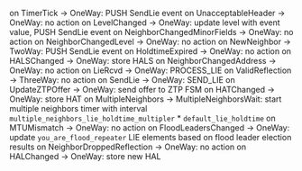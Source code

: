 on TimerTick                  -> OneWay: PUSH SendLie event
on UnacceptableHeader         -> OneWay: no action
on LevelChanged               -> OneWay: update level with event value, PUSH SendLie event
on NeighborChangedMinorFields -> OneWay: no action
on NeighborChangedLevel       -> OneWay: no action
on NewNeighbor                -> TwoWay: PUSH SendLie event
on HoldtimeExpired            -> OneWay: no action
on HALSChanged                -> OneWay: store HALS
on NeighborChangedAddress     -> OneWay: no action
on LieRcvd                    -> OneWay: PROCESS_LIE
on ValidReflection            -> ThreeWay: no action
on SendLie                    -> OneWay: SEND_LIE
on UpdateZTPOffer             -> OneWay: send offer to ZTP FSM
on HATChanged                 -> OneWay: store HAT
on MultipleNeighbors          -> MultipleNeighborsWait: start multiple neighbors timer with interval `multiple_neighbors_lie_holdtime_multipler` * `default_lie_holdtime`
on MTUMismatch                -> OneWay: no action
on FloodLeadersChanged        -> OneWay: update `you_are_flood_repeater` LIE elements based on flood leader election results
on NeighborDroppedReflection  -> OneWay: no action
on HALChanged                 -> OneWay: store new HAL